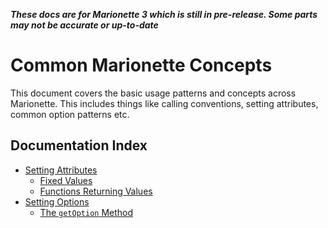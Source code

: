 **_These docs are for Marionette 3 which is still in pre-release. Some parts may
not be accurate or up-to-date_**

# Common Marionette Concepts

This document covers the basic usage patterns and concepts across Marionette.
This includes things like calling conventions, setting attributes, common option
patterns etc.

## Documentation Index

* [Setting Attributes](#setting-attributes)
  * [Fixed Values](#fixed-values)
  * [Functions Returning Values](#functions-returning-values)
* [Setting Options](#setting-options)
  * [The `getOption` Method](#the-getoption-method)
